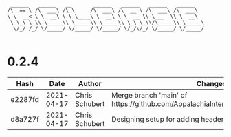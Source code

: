 ```
 ______   ______   __       ______   ______   ______   ______    
/\  == \ /\  ___\ /\ \     /\  ___\ /\  __ \ /\  ___\ /\  ___\   
\ \  __< \ \  __\ \ \ \____\ \  __\ \ \  __ \\ \___  \\ \  __\   
 \ \_\ \_\\ \_____\\ \_____\\ \_____\\ \_\ \_\\/\_____\\ \_____\ 
  \/_/ /_/ \/_____/ \/_____/ \/_____/ \/_/\/_/ \/_____/ \/_____/ 
                                                                 
```


# 0.2.4
| Hash | Date | Author | Changes |
|------|------|--------|---------|
| e2287fd | 2021-04-17 | Chris Schubert | Merge branch 'main' of https://github.com/AppalachiaInteractive/com.appalachia.test |
| d8a727f | 2021-04-17 | Chris Schubert | Designing setup for adding headers to README.md |

